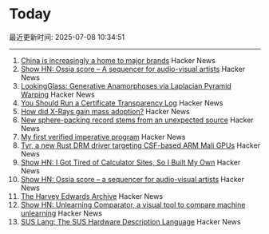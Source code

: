# Today

最近更新时间: 2025-07-08 10:34:51

--- 
1. [China is increasingly a home to major brands](https://musgrave.substack.com/p/oh-no-i-betrayed-america) Hacker News
2. [Show HN: Ossia score – A sequencer for audio-visual artists](https://github.com/ossia/score) Hacker News
3. [LookingGlass: Generative Anamorphoses via Laplacian Pyramid Warping](https://studios.disneyresearch.com/2025/06/09/lookingglass-generative-anamorphoses-via-laplacian-pyramid-warping/) Hacker News
4. [You Should Run a Certificate Transparency Log](https://words.filippo.io/run-sunlight/) Hacker News
5. [How did X-Rays gain mass adoption?](https://www.aditharun.com/p/how-did-x-rays-gain-mass-adoption) Hacker News
6. [New sphere-packing record stems from an unexpected source](https://www.quantamagazine.org/new-sphere-packing-record-stems-from-an-unexpected-source-20250707/) Hacker News
7. [My first verified imperative program](https://markushimmel.de/blog/my-first-verified-imperative-program/) Hacker News
8. [Tyr, a new Rust DRM driver targeting CSF-based ARM Mali GPUs](https://www.collabora.com/news-and-blog/news-and-events/introducing-tyr-a-new-rust-drm-driver.html) Hacker News
9. [Show HN: I Got Tired of Calculator Sites, So I Built My Own](https://news.ycombinator.com/item?id=44491938) Hacker News
10. [Show HN: Ossia score – a sequencer for audio-visual artists](https://github.com/ossia/score) Hacker News
11. [The Harvey Edwards Archive](https://www.harveyedwards-archive.com) Hacker News
12. [Show HN: Unlearning Comparator, a visual tool to compare machine unlearning](https://gnueaj.github.io/Machine-Unlearning-Comparator/) Hacker News
13. [SUS Lang: The SUS Hardware Description Language](https://sus-lang.org/) Hacker News
